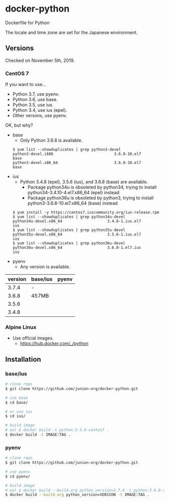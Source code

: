 # docker-python

Dockerfile for Python

The locale and time zone are set for the Japanese environment.

## Versions

Checked on November 5th, 2019.

### CentOS 7

If you want to use...

- Python 3.7, use pyenv.
- Python 3.6, use base.
- Python 3.5, use ius.
- Python 3.4, use ius (epel).
- Other versons, use pyenv.

OK, but why?

- base
    - Only Python 3.6.8 is available.
    ```
    $ yum list --showduplicates | grep python3-devel
    python3-devel.i686                           3.6.8-10.el7               base
    python3-devel.x86_64                         3.6.8-10.el7               base
    ```
- ius
    - Python 3.4.8 (epel), 3.5.6 (ius), and 3.6.8 (base) are available.
        - Package python34u is obsoleted by python34, trying to install python34-3.4.10-4.el7.x86_64 (epel) instead
        - Package python36u is obsoleted by python3, trying to install python3-3.6.8-10.el7.x86_64 (base) instead
    ```
    $ yum install -y https://centos7.iuscommunity.org/ius-release.rpm
    $ yum list --showduplicates | grep python34u-devel
    python34u-devel.x86_64                    3.4.8-1.ius.el7                ius
    $ yum list --showduplicates | grep python35u-devel
    python35u-devel.x86_64                    3.5.6-1.ius.el7                ius
    $ yum list --showduplicates | grep python36u-devel
    python36u-devel.x86_64                    3.6.8-1.el7.ius                ius
    ```
- pyenv
    - Any version is available.

| version | base/ius | pyenv |
| --- | --- | --- |
| 3.7.4 | - |  |
| 3.6.8 | 457MB |  |
| 3.5.6 |  |  |
| 3.4.8 |  |  |

### Alpine Linux

- Use official images.
    - https://hub.docker.com/_/python

## Installation

### base/ius

```bash
# clone repo
$ git clone https://github.com/junion-org/docker-python.git

# use base
$ cd base/

# or use ius
$ cd ius/

# build image
# ex) $ docker build -t python:3.5.6-centos7 .
$ docker build -t IMAGE:TAG .
```

### pyenv

```bash
# clone repo
$ git clone https://github.com/junion-org/docker-python.git

# use pyenv
$ cd pyenv/

# build image
# ex) $ docker build --build-arg python_version=3.7.4 -t python:3.6.8-centos7 .
$ docker build --build-arg python_version=VERSION -t IMAGE:TAG .
```
